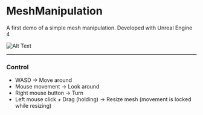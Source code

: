 # MeshManipulation
A first demo of a simple mesh manipulation. Developed with Unreal Engine 4 

![Alt Text](https://gph.is/g/Zk6G61m)

***
### Control

* WASD -> Move around
* Mouse movement -> Look around
* Right mouse button -> Turn 
* Left mouse click + Drag (holding) -> Resize mesh (movement is locked while resizing)
